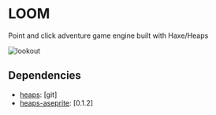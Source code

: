 # LOOM
Point and click adventure game engine built with Haxe/Heaps

![lookout](https://boxd.freckleskies.net/oldlookout.png)

## Dependencies
- [heaps](https://github.com/HeapsIO/heaps): [git]
- [heaps-aseprite](https://github.com/AustinEast/heaps-aseprite): [0.1.2]